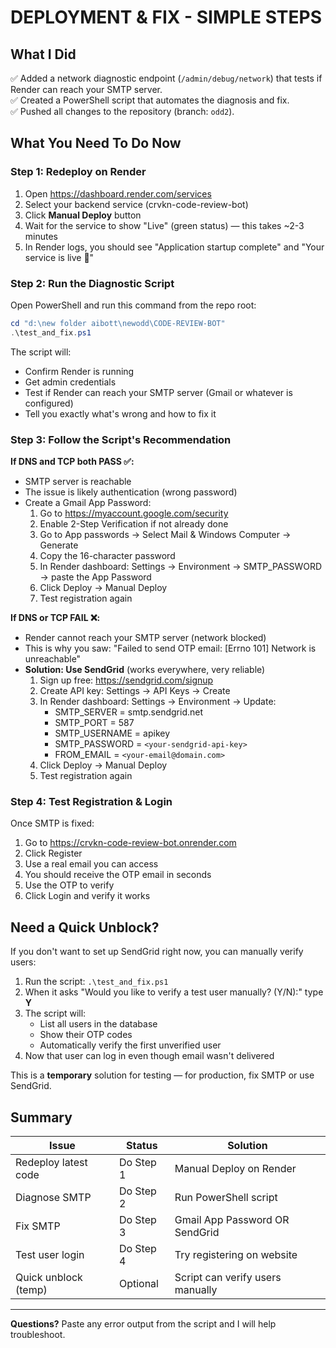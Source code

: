 # DEPLOYMENT & FIX - SIMPLE STEPS

## What I Did
✅ Added a network diagnostic endpoint (`/admin/debug/network`) that tests if Render can reach your SMTP server.  
✅ Created a PowerShell script that automates the diagnosis and fix.  
✅ Pushed all changes to the repository (branch: `odd2`).

## What You Need To Do Now

### Step 1: Redeploy on Render
1. Open https://dashboard.render.com/services
2. Select your backend service (crvkn-code-review-bot)
3. Click **Manual Deploy** button
4. Wait for the service to show "Live" (green status) — this takes ~2-3 minutes
5. In Render logs, you should see "Application startup complete" and "Your service is live 🎉"

### Step 2: Run the Diagnostic Script
Open PowerShell and run this command from the repo root:

```powershell
cd "d:\new folder aibott\newodd\CODE-REVIEW-BOT"
.\test_and_fix.ps1
```

The script will:
- Confirm Render is running
- Get admin credentials
- Test if Render can reach your SMTP server (Gmail or whatever is configured)
- Tell you exactly what's wrong and how to fix it

### Step 3: Follow the Script's Recommendation

**If DNS and TCP both PASS ✅:**
- SMTP server is reachable
- The issue is likely authentication (wrong password)
- Create a Gmail App Password:
  1. Go to https://myaccount.google.com/security
  2. Enable 2-Step Verification if not already done
  3. Go to App passwords → Select Mail & Windows Computer → Generate
  4. Copy the 16-character password
  5. In Render dashboard: Settings → Environment → SMTP_PASSWORD → paste the App Password
  6. Click Deploy → Manual Deploy
  7. Test registration again

**If DNS or TCP FAIL ❌:**
- Render cannot reach your SMTP server (network blocked)
- This is why you saw: "Failed to send OTP email: [Errno 101] Network is unreachable"
- **Solution: Use SendGrid** (works everywhere, very reliable)
  1. Sign up free: https://sendgrid.com/signup
  2. Create API key: Settings → API Keys → Create
  3. In Render dashboard: Settings → Environment → Update:
     - SMTP_SERVER = smtp.sendgrid.net
     - SMTP_PORT = 587
     - SMTP_USERNAME = apikey
     - SMTP_PASSWORD = `<your-sendgrid-api-key>`
     - FROM_EMAIL = `<your-email@domain.com>`
  4. Click Deploy → Manual Deploy
  5. Test registration again

### Step 4: Test Registration & Login
Once SMTP is fixed:
1. Go to https://crvkn-code-review-bot.onrender.com
2. Click Register
3. Use a real email you can access
4. You should receive the OTP email in seconds
5. Use the OTP to verify
6. Click Login and verify it works

## Need a Quick Unblock?

If you don't want to set up SendGrid right now, you can manually verify users:
1. Run the script: `.\test_and_fix.ps1`
2. When it asks "Would you like to verify a test user manually? (Y/N):" type **Y**
3. The script will:
   - List all users in the database
   - Show their OTP codes
   - Automatically verify the first unverified user
4. Now that user can log in even though email wasn't delivered

This is a **temporary** solution for testing — for production, fix SMTP or use SendGrid.

## Summary

| Issue | Status | Solution |
|-------|--------|----------|
| Redeploy latest code | Do Step 1 | Manual Deploy on Render |
| Diagnose SMTP | Do Step 2 | Run PowerShell script |
| Fix SMTP | Do Step 3 | Gmail App Password OR SendGrid |
| Test user login | Do Step 4 | Try registering on website |
| Quick unblock (temp) | Optional | Script can verify users manually |

---

**Questions?** Paste any error output from the script and I will help troubleshoot.
